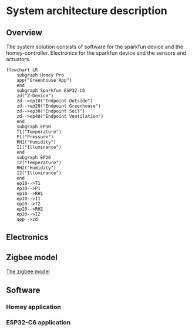 # System architecture description
## Overview
The system solution consists of software for the sparkfun device and the homey-controller. Electronics for the sparkfun device and the sensors and actuators.

```mermaid
flowchart LR
    subgraph Homey Pro
    app("Greenhouse App")
    end
    subgraph Sparkfun ESP32-C6
    zd("Z-Device")
    zd-->ep10("Endpoint Outside")
    zd-->ep20("Endpoint Greenhouse")
    zd-->ep30("Endpoint Soil")
    zd-->ep40("Endpoint Ventilation")
    end
    subgraph EP10
    T1("Temperature")
    P1("Pressure")
    RH1("Humidity")
    I1("Illuminance")
    end
    subgraph EP20
    T2("Temperature")
    RH2("Humidity")
    I2("Illuminance")
    end
    ep10-->T1
    ep10-->P1
    ep10-->RH1
    ep10-->I1
    ep20-->T2
    ep20-->RH2
    ep20-->I2
    app-->zd
```
## Electronics
## Zigbee model
[The zigbee model](zigbee.md)
## Software
### Homey application
### ESP32-C6 application
